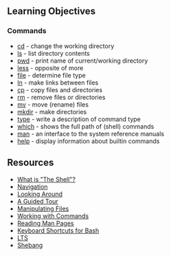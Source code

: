 ## Learning Objectives
### Commands
* [cd](https://man7.org/linux/man-pages/man1/cd.1p.html) - change the working directory
* [ls](https://man7.org/linux/man-pages/man1/ls.1.html) - list directory contents
* [pwd](https://linux.die.net/man/1/pwd) - print name of current/working directory
* [less](https://linux.die.net/man/1/less) - opposite of more
* [file](https://linux.die.net/man/1/file) - determine file type
* [ln](https://man7.org/linux/man-pages/man1/ln.1.html) - make links between files
* [cp](https://man7.org/linux/man-pages/man1/cp.1.html) - copy files and directories
* [rm](https://linux.die.net/man/1/rm) - remove files or directories
* [mv](https://linux.die.net/man/1/mv) - move (rename) files
* [mkdir](https://man7.org/linux/man-pages/man1/mkdir.1.html) - make directories
* [type](https://man7.org/linux/man-pages/man1/type.1p.html) - write a description of command type
* [which](https://linux.die.net/man/1/which) -  shows the full path of (shell) commands
* [man](https://man7.org/linux/man-pages/man1/man.1.html) - an interface to the system reference manuals
* [help](https://linuxcommand.org/lc3_man_pages/helph.html) - display information about builtin commands

## Resources
* [What is "The Shell"?](http://linuxcommand.org/lc3_lts0010.php)
* [Navigation](http://linuxcommand.org/lc3_lts0020.php)
* [Looking Around](http://linuxcommand.org/lc3_lts0030.php)
* [A Guided Tour](http://linuxcommand.org/lc3_lts0040.php)
* [Manipulating Files](http://linuxcommand.org/lc3_lts0050.php)
* [Working with Commands](http://linuxcommand.org/lc3_lts0060.php)
* [Reading Man Pages](http://linuxcommand.org/lc3_man_pages/man1.html)
* [Keyboard Shortcuts for Bash](https://www.howtogeek.com/howto/ubuntu/keyboard-shortcuts-for-bash-command-shell-for-ubuntu-debian-suse-redhat-linux-etc/)
* [LTS](https://wiki.ubuntu.com/LTS)
* [Shebang](https://en.wikipedia.org/wiki/Shebang_%28Unix%29)
